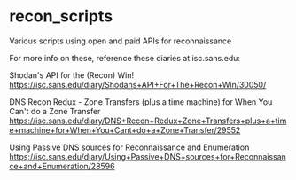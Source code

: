 # recon_scripts
Various scripts using open and paid APIs for reconnaissance

For more info on these, reference these diaries at isc.sans.edu:

Shodan's API for the (Recon) Win!
https://isc.sans.edu/diary/Shodans+API+For+The+Recon+Win/30050/

DNS Recon Redux - Zone Transfers (plus a time machine) for When You Can't do a Zone Transfer
https://isc.sans.edu/diary/DNS+Recon+Redux+Zone+Transfers+plus+a+time+machine+for+When+You+Cant+do+a+Zone+Transfer/29552

Using Passive DNS sources for Reconnaissance and Enumeration
https://isc.sans.edu/diary/Using+Passive+DNS+sources+for+Reconnaissance+and+Enumeration/28596
